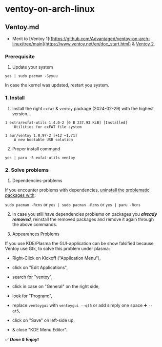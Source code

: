 # ventoy-on-arch-linux
## Ventoy.md
* Merit to [Ventoy 1]([https://github.com/Advantaged/ventoy-on-arch-linux/tree/main](https://www.ventoy.net/en/doc_start.html) & [Ventoy 2](https://www.ventoy.net/en/doc_linux_gui.html).

### Prerequisite
1. Update your system

```
yes | sudo pacman -Syyuu

```

In case the kernel was updated, restart you system.

### 1. Install
1. Install the right `exfat` & `ventoy` package (2024-02-29) with the highest version...
```
1 extra/exfat-utils 1.4.0-2 [0 B 237.93 KiB] [Installed]
    Utilities for exFAT file system

1 aur/ventoy 1.0.97-2 [+12 ~1.71]
    A new bootable USB solution

```

2. Proper install command

```
yes | paru -S exfat-utils ventoy

```

### 2. Solve problems

1. Dependencies-problems

If you encounter problems with dependencies, [uninstall the problematic packages with](https://linuxhint.com/remove_package_dependencies_pacman_arch_linux/):

`sudo pacman -Rcns` or `yes | sudo pacman -Rcns` or `yes | paru -Rcns`

2. In case you still have dependencies problems on packages you ***already removed***, reinstall the removed packages and remove it again through the above commands.

3. Appearances Problems

If you use KDE/Plasma the GUI-application can be show falsified because Ventoy use Gtk, to solve this problem under plasma:

* Right-Click on Kickoff ("Application Menu"),

* click on "Edit Applications",

* search for "ventoy",

* click in case on "General" on the right side,

* look for "Program:",

* replace `ventoygui` with `ventoygui --qt5` or add simply one space ➕ `--qt5`,

* click  on "Save" on left-side up,

* & close "KDE Menu Editor".


✅ ***Done & Enjoy***❗️
